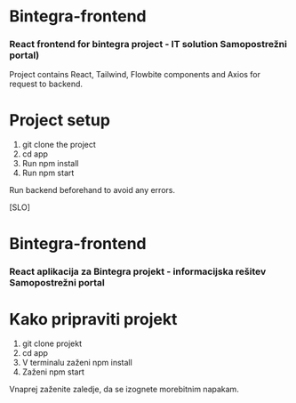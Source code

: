 # Bintegra-frontend

### React frontend for bintegra project - IT solution Samopostrežni portal)
Project contains React, Tailwind, Flowbite components and Axios for request to backend.

# Project setup

1. git clone the project
2. cd app
3. Run npm install
4. Run npm start

Run backend beforehand to avoid any errors.

[SLO]
# Bintegra-frontend
### React aplikacija za Bintegra projekt - informacijska rešitev Samopostrežni portal

# Kako pripraviti projekt

1. git clone projekt
2. cd app
3. V terminalu zaženi npm install
4. Zaženi npm start

Vnaprej zaženite zaledje, da se izognete morebitnim napakam.
